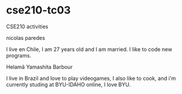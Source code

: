 # cse210-tc03
CSE210 activities

nicolas paredes 

I live en Chile, I am 27 years old and I am married. 
I like to code new programs.

Helamã Yamashita Barbour

I live in Brazil and love to play videogames, I also like to cook, and i'm currently studing at BYU-IDAHO online, I love BYU.

